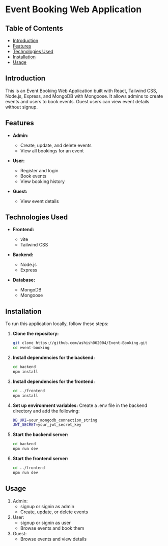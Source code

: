 # Event Booking Web Application

## Table of Contents

- [Introduction](#introduction)
- [Features](#features)
- [Technologies Used](#technologies-used)
- [Installation](#installation)
- [Usage](#usage)

## Introduction

This is an Event Booking Web Application built with React, Tailwind CSS, Node.js, Express, and MongoDB with Mongoose. It allows admins to create events and users to book events. Guest users can view event details without signup.

## Features

- **Admin:**
  - Create, update, and delete events
  - View all bookings for an event

- **User:**
  - Register and login
  - Book events
  - View booking history

- **Guest:**
  - View event details

## Technologies Used

- **Frontend:**
  - vite
  - Tailwind CSS

- **Backend:**
  - Node.js
  - Express

- **Database:**
  - MongoDB
  - Mongoose

## Installation

To run this application locally, follow these steps:

1. **Clone the repository:**
   ```bash
   git clone https://github.com/ashish062004/Event-Booking.git
   cd event-booking
   ```
2. **Install dependencies for the backend:**
    ```bash
    cd backend
    npm install
    ```
3. **Install dependencies for the frontend:**
    ```bash
    cd ../frontend
    npm install
    ```
4. **Set up environment variables:**
    Create a .env file in the backend directory and add the following:
    ```bash
    DB_URI=your_mongodb_connection_string
    JWT_SECRET=your_jwt_secret_key
    ```
5. **Start the backend server:**
    ```bash
    cd backend
    npm run dev
    ```
6. **Start the frontend server:**
    ```bash
    cd ../frontend
    npm run dev
    ```

## Usage
1. Admin:
    - signup or signin as admin
    - Create, update, or delete events
2. User:
    - signup or signin as user
    - Browse events and book them
3. Guest:
    - Browse events and view details

